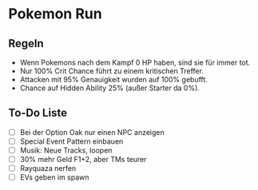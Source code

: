 # Pokemon Run

## Regeln

- Wenn Pokemons nach dem Kampf 0 HP haben, sind sie für immer tot.
- Nur 100% Crit Chance führt zu einem kritischen Treffer.
- Attacken mit 95% Genauigkeit wurden auf 100% gebufft.
- Chance auf Hidden Ability 25% (außer Starter da 0%).

## To-Do Liste

- [ ] Bei der Option Oak nur einen NPC anzeigen
- [ ] Special Event Pattern einbauen
- [ ] Musik: Neue Tracks, loopen
- [ ] 30% mehr Geld F1+2, aber TMs teurer
- [ ] Rayquaza nerfen
- [ ] EVs geben im spawn